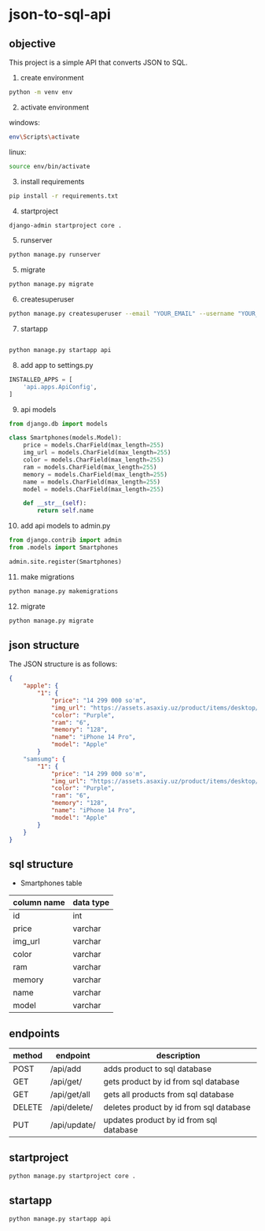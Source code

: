 # json-to-sql-api

## objective

This project is a simple API that converts JSON to SQL.

1. create environment

```bash
python -m venv env
```

2. activate environment

windows:
```bash
env\Scripts\activate
```

linux:
```bash
source env/bin/activate
```

3. install requirements

```bash
pip install -r requirements.txt
```

4. startproject

```bash
django-admin startproject core .
```

5. runserver

```bash
python manage.py runserver
```

5. migrate

```bash
python manage.py migrate
```

6. createsuperuser

```bash
python manage.py createsuperuser --email "YOUR_EMAIL" --username "YOUR_USERNAME"
```

7. startapp

```bash

python manage.py startapp api
```

8. add app to settings.py

```python
INSTALLED_APPS = [
    'api.apps.ApiConfig',
]
```

9. api models

```python
from django.db import models

class Smartphones(models.Model):
    price = models.CharField(max_length=255)
    img_url = models.CharField(max_length=255)
    color = models.CharField(max_length=255)
    ram = models.CharField(max_length=255)
    memory = models.CharField(max_length=255)
    name = models.CharField(max_length=255)
    model = models.CharField(max_length=255)

    def __str__(self):
        return self.name
```

10. add api models to admin.py

```python
from django.contrib import admin
from .models import Smartphones

admin.site.register(Smartphones)
```

11. make migrations

```bash
python manage.py makemigrations
```

12. migrate

```bash
python manage.py migrate
```


## json structure

The JSON structure is as follows:

```json
{
    "apple": {
        "1": {
            "price": "14 299 000 so'm",
            "img_url": "https://assets.asaxiy.uz/product/items/desktop/2b44928ae11fb9384c4cf38708677c482022091716063124908j3O8hyVfPs.jpg.webp",
            "color": "Purple",
            "ram": "6",
            "memory": "128",
            "name": "iPhone 14 Pro",
            "model": "Apple"
        }
    "samsumg": {
        "1": {
            "price": "14 299 000 so'm",
            "img_url": "https://assets.asaxiy.uz/product/items/desktop/2b44928ae11fb9384c4cf38708677c482022091716063124908j3O8hyVfPs.jpg.webp",
            "color": "Purple",
            "ram": "6",
            "memory": "128",
            "name": "iPhone 14 Pro",
            "model": "Apple"
        }
    }
}
```

## sql structure

- Smartphones table

| column name | data type |
| ----------- | --------- |
| id          | int       |
| price       | varchar   |
| img_url     | varchar   |
| color       | varchar   |
| ram         | varchar   |
| memory      | varchar   |
| name       | varchar   |
| model       | varchar   |


## endpoints

| method | endpoint | description |
| ------ | -------- | ----------- |
| POST   | /api/add | adds product to sql database |
| GET   | /api/get/<id> | gets product by id from sql database |
| GET   | /api/get/all | gets all products from sql database |
| DELETE   | /api/delete/<id> | deletes product by id from sql database |
| PUT   | /api/update/<id> | updates product by id from sql database |


## startproject

```bash
python manage.py startproject core .
```

## startapp

```bash
python manage.py startapp api
```
